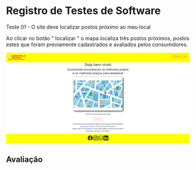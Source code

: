 # Registro de Testes de Software

Teste 01 - O site deve localizar postos próximo ao meu local 

Ao clicar no botão " localizar " o mapa localiza três postos próximos, postos estes que foram previamente cadastrados e avaliados pelos consumidores.

![Teste 1](img/registrodetestetelainicial.png)






## Avaliação

